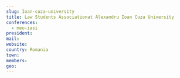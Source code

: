 ```yaml
---
slug: Ioan-cuza-university
title: Law Students Associationat Alexandru Ioan Cuza University
conferences:
  - meu-iasi
president:
mail:
website:
country: Romania
town: 
members:
geo:
---
```

